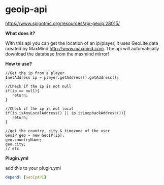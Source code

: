# geoip-api
https://www.spigotmc.org/resources/api-geoip.28015/

**What does it?**

With this api you can get the location of an ip/player, it uses GeoLite data created by MaxMind http://www.maxmind.com. The api will automatically download the database from the maxmind mirror!


**How to use?**

    
    //Get the ip from a player
    InetAddress ip = player.getAddress().getAddress();
    
    //Check if the ip is not null
    if(ip == null){
       return;
    }
     
    //Check if the ip is not local    
    if(ip.isAnyLocalAddress() || ip.isLoopbackAddress()){
       return;
    }
    
    //get the country, city & timezone of the user
    GeoIP geo = new GeoIP(ip);
    geo.countryName;
    geo.city;
    // etc
    


**Plugin.yml**

add this to your plugin.yml
```yaml
depend: [GeoipAPI]
```
